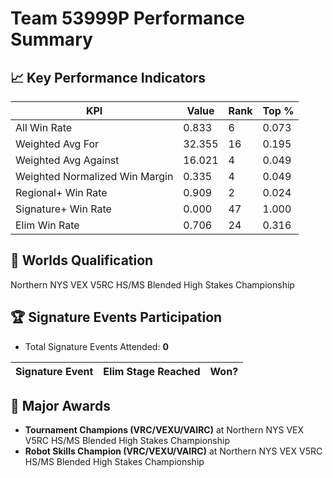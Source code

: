 # Team 53999P Performance Summary

## 📈 Key Performance Indicators
| KPI | Value | Rank | Top % |
| --- | ----- | ---- | ----- |
| All Win Rate | 0.833 | 6 | 0.073 |
| Weighted Avg For | 32.355 | 16 | 0.195 |
| Weighted Avg Against | 16.021 | 4 | 0.049 |
| Weighted Normalized Win Margin | 0.335 | 4 | 0.049 |
| Regional+ Win Rate | 0.909 | 2 | 0.024 |
| Signature+ Win Rate | 0.000 | 47 | 1.000 |
| Elim Win Rate | 0.706 | 24 | 0.316 |


## 🎯 Worlds Qualification
Northern NYS VEX V5RC HS/MS Blended High Stakes Championship

## 🏆 Signature Events Participation
- Total Signature Events Attended: **0**

| Signature Event | Elim Stage Reached | Won? |
|:----------------|:-------------------|:----|


## 🥇 Major Awards
- **Tournament Champions (VRC/VEXU/VAIRC)** at Northern NYS VEX V5RC HS/MS Blended High Stakes Championship
- **Robot Skills Champion (VRC/VEXU/VAIRC)** at Northern NYS VEX V5RC HS/MS Blended High Stakes Championship

